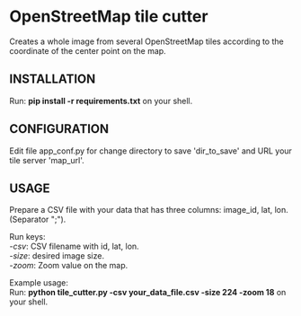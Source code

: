OpenStreetMap tile cutter
===========================
Creates a whole image from several OpenStreetMap tiles according to the coordinate of the center point on the map.

INSTALLATION
------------

Run: **pip install -r requirements.txt** on your shell.

CONFIGURATION
-------------
Edit file app_conf.py for change directory to save 'dir_to_save' and URL your tile server 'map_url'.


USAGE
-----

Prepare a CSV file with your data that has three columns: image_id, lat, lon. (Separator ";").

Run keys:  
*-csv*: CSV filename with id, lat, lon.  
*-size*: desired image size.  
*-zoom*: Zoom value on the map.

Example usage:  
Run: **python tile_cutter.py -csv your_data_file.csv -size 224 -zoom 18** on your shell.
